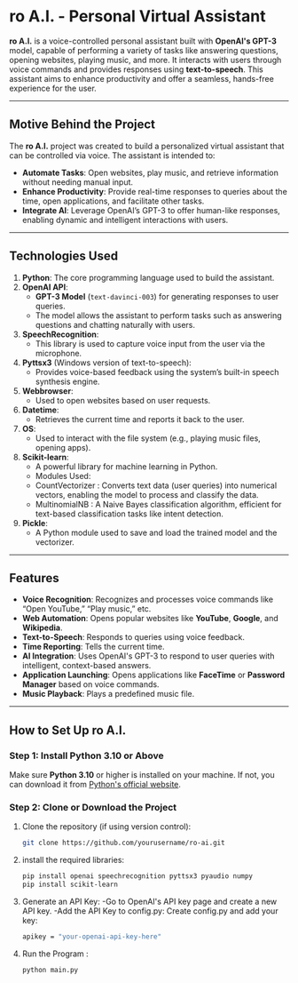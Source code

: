 # **ro A.I. - Personal Virtual Assistant**

**ro A.I.** is a voice-controlled personal assistant built with **OpenAI's GPT-3** model, capable of performing a variety of tasks like answering questions, opening websites, playing music, and more. It interacts with users through voice commands and provides responses using **text-to-speech**. This assistant aims to enhance productivity and offer a seamless, hands-free experience for the user.

---

## **Motive Behind the Project**

The **ro A.I.** project was created to build a personalized virtual assistant that can be controlled via voice. The assistant is intended to:
- **Automate Tasks**: Open websites, play music, and retrieve information without needing manual input.
- **Enhance Productivity**: Provide real-time responses to queries about the time, open applications, and facilitate other tasks.
- **Integrate AI**: Leverage OpenAI’s GPT-3 to offer human-like responses, enabling dynamic and intelligent interactions with users.

---

## **Technologies Used**

1. **Python**: The core programming language used to build the assistant.
2. **OpenAI API**:
   - **GPT-3 Model** (`text-davinci-003`) for generating responses to user queries.
   - The model allows the assistant to perform tasks such as answering questions and chatting naturally with users.
3. **SpeechRecognition**:
   - This library is used to capture voice input from the user via the microphone.
4. **Pyttsx3** (Windows version of text-to-speech):
   - Provides voice-based feedback using the system’s built-in speech synthesis engine.
5. **Webbrowser**:
   - Used to open websites based on user requests.
6. **Datetime**:
   - Retrieves the current time and reports it back to the user.
7. **OS**:
   - Used to interact with the file system (e.g., playing music files, opening apps).
8. **Scikit-learn**:
   - A powerful library for machine learning in Python.
   - Modules Used:
   - CountVectorizer : Converts text data (user queries) into numerical vectors, enabling the model to process and classify the data.
   - MultinomialNB : A Naive Bayes classification algorithm, efficient for text-based classification tasks like intent detection.
9. **Pickle**:
   - A Python module used to save and load the trained model and the vectorizer.     

---

## **Features**

- **Voice Recognition**: Recognizes and processes voice commands like “Open YouTube,” “Play music,” etc.
- **Web Automation**: Opens popular websites like **YouTube**, **Google**, and **Wikipedia**.
- **Text-to-Speech**: Responds to queries using voice feedback.
- **Time Reporting**: Tells the current time.
- **AI Integration**: Uses OpenAI's GPT-3 to respond to user queries with intelligent, context-based answers.
- **Application Launching**: Opens applications like **FaceTime** or **Password Manager** based on voice commands.
- **Music Playback**: Plays a predefined music file.

---

## **How to Set Up ro A.I.**

### **Step 1: Install Python 3.10 or Above**

Make sure **Python 3.10** or higher is installed on your machine. If not, you can download it from [Python's official website](https://www.python.org/downloads/release/python-3100/).

### **Step 2: Clone or Download the Project**

1. Clone the repository (if using version control):
   ```bash
   git clone https://github.com/yourusername/ro-ai.git

2. install the required libraries:
    ```bash
    pip install openai speechrecognition pyttsx3 pyaudio numpy
    pip install scikit-learn

3. Generate an API Key:
   -Go to OpenAI's API key page and create a new API key.
   -Add the API Key to config.py: Create config.py and add your key:
    ```bash
   apikey = "your-openai-api-key-here"

4. Run the Program :
    ```bash
    python main.py
